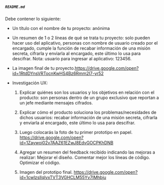 
##### `README.md`

Debe contener lo siguiente:

* Un título con el nombre de tu proyecto: anónima 
* Un resumen de 1 o 2 líneas de qué se trata tu proyecto: solo pueden hacer uso del aplicativo, personas con nombre de usuario creado por el encargado, cumple la función de recabar información de una misión secreta, cifrarla y enviarla al encargado, este último lo usa para descifrar.
Nota: usuario para ingresar al aplicativo: 123456.

* La imagen final de tu proyecto.https://drive.google.com/open?id=1RtdDYnsVRTocnKwHS4Bz6Rmm2I7-yr52
* Investigación UX:
  1. Explicar quiénes son los usuarios y los objetivos en relación con el
    producto: son personas dentro de un grupo exclusivo que reportan a un jefe mediante mensajes cifrados.
  2. Explicar cómo el producto soluciona los problemas/necesidades de dichos
    usuarios: recabar información de una misión secreta, cifrarla y enviarla al encargado, este último lo usa para descifrar.
  3. Luego colocarás la foto de tu primer prototipo en papel. https://drive.google.com/open?id=1Zaywoi02v7AAZ61EZwJ8EdvGOCPKhDNB
  4. Agregar un resumen del feedback recibido indicando las mejoras a realizar: 
      Mejorar el diseño.
      Comentar mejor los líneas de código.
      Optimizar el código.
  
  5. Imagen del prototipo final. https://drive.google.com/open?id=1cwlzslIqlvxTVT3VGHCLM55Yv7IMhbju

